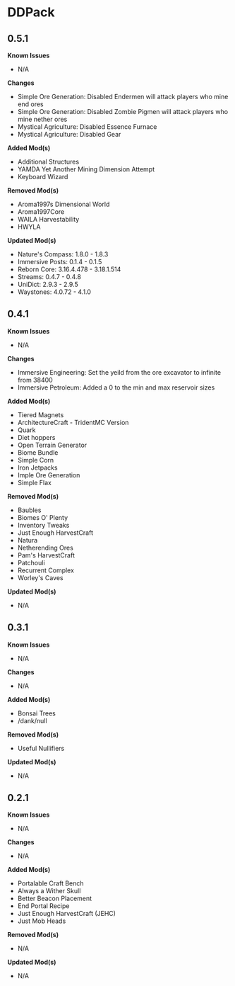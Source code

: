 # DDPack

## 0.5.1
**Known Issues**
- N/A

**Changes**
- Simple Ore Generation: Disabled Endermen will attack players who mine end ores
- Simple Ore Generation: Disabled Zombie Pigmen will attack players who mine nether ores
- Mystical Agriculture: Disabled Essence Furnace
- Mystical Agriculture: Disabled Gear

**Added Mod(s)**
- Additional Structures
- YAMDA Yet Another Mining Dimension Attempt
- Keyboard Wizard

**Removed Mod(s)**
- Aroma1997s Dimensional World
- Aroma1997Core
- WAILA Harvestability
- HWYLA

**Updated Mod(s)**
- Nature's Compass: 1.8.0 - 1.8.3
- Immersive Posts: 0.1.4 - 0.1.5
- Reborn Core: 3.16.4.478 - 3.18.1.514
- Streams: 0.4.7 - 0.4.8
- UniDict: 2.9.3 - 2.9.5
- Waystones: 4.0.72 - 4.1.0


## 0.4.1
**Known Issues**
- N/A

**Changes**
- Immersive Engineering: Set the yeild from the ore excavator to infinite from 38400
- Immersive Petroleum: Added a 0 to the min and max reservoir sizes

**Added Mod(s)**
- Tiered Magnets
- ArchitectureCraft - TridentMC Version
- Quark
- Diet hoppers
- Open Terrain Generator
- Biome Bundle
- Simple Corn
- Iron Jetpacks
- Imple Ore Generation
- Simple Flax

**Removed Mod(s)**
- Baubles
- Biomes O' Plenty
- Inventory Tweaks
- Just Enough HarvestCraft
- Natura
- Netherending Ores
- Pam's HarvestCraft
- Patchouli
- Recurrent Complex
- Worley's Caves

**Updated Mod(s)**
- N/A


## 0.3.1
**Known Issues**
- N/A

**Changes**
- N/A

**Added Mod(s)**
- Bonsai Trees
- /dank/null

**Removed Mod(s)**
- Useful Nullifiers

**Updated Mod(s)**
- N/A


## 0.2.1
**Known Issues**
- N/A

**Changes**
- N/A

**Added Mod(s)**
- Portalable Craft Bench
- Always a Wither Skull
- Better Beacon Placement
- End Portal Recipe
- Just Enough HarvestCraft (JEHC)
- Just Mob Heads

**Removed Mod(s)**
- N/A

**Updated Mod(s)**
- N/A